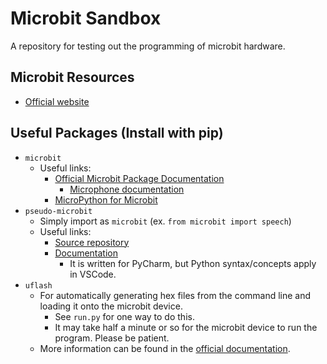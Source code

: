 # Microbit Sandbox
A repository for testing out the programming of microbit hardware.

## Microbit Resources
- [Official website](https://microbit.org/)

## Useful Packages (Install with pip)
- `microbit`
    -  Useful links:
        - [Official Microbit Package Documentation](https://microbit-micropython.readthedocs.io/en/v1.0.1/microbit.html)
            - [Microphone documentation](https://microbit-micropython.readthedocs.io/en/v2-docs/microphone.html)
        - [MicroPython for Microbit](https://github.com/bbcmicrobit/micropython/tree/v1.0.1)
- `pseudo-microbit`
    - Simply import as `microbit` (ex. `from microbit import speech`)
    - Useful links:
        - [Source repository](https://github.com/MrYsLab/pseudo-microbit)
        - [Documentation](https://mryslab.github.io/pseudo-microbit/install/) 
            - It is written for PyCharm, but Python syntax/concepts apply in VSCode.
- `uflash`
    - For automatically generating hex files from the command line and loading it onto the microbit device.
        - See `run.py` for one way to do this.
        - It may take half a minute or so for the microbit device to run the program. Please be patient.
    - More information can be found in the [official documentation](https://uflash.readthedocs.io/en/latest/). 
